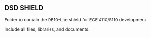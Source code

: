## DSD SHIELD

Folder to contain the DE10-Lite shield for ECE 4110/5110 development

Include all files, libraries, and documents.

